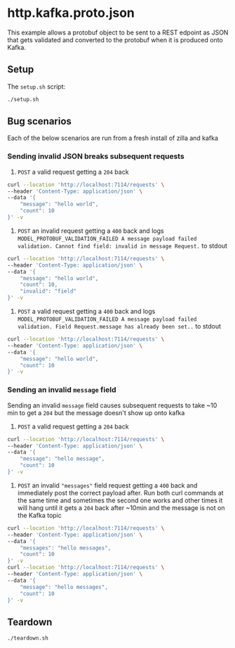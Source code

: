 # http.kafka.proto.json

This example allows a protobuf object to be sent to a REST edpoint as JSON that gets validated and converted to the protobuf when it is produced onto Kafka.

## Setup

The `setup.sh` script:

```bash
./setup.sh
```

## Bug scenarios

Each of the below scenarios are run from a fresh install of zilla and kafka

### Sending invalid JSON breaks subsequent requests

1. `POST` a valid request getting a `204` back

  ```bash
  curl --location 'http://localhost:7114/requests' \
  --header 'Content-Type: application/json' \
  --data '{
      "message": "hello world",
      "count": 10
  }' -v
  ```

1. `POST` an invalid request getting a `400` back and logs `MODEL_PROTOBUF_VALIDATION_FAILED A message payload failed validation. Cannot find field: invalid in message Request.` to stdout

  ```bash
  curl --location 'http://localhost:7114/requests' \
  --header 'Content-Type: application/json' \
  --data '{
      "message": "hello world",
      "count": 10,
      "invalid": "field"
  }' -v
  ```

1. `POST` a valid request getting a `400` back and logs `MODEL_PROTOBUF_VALIDATION_FAILED A message payload failed validation. Field Request.message has already been set..` to stdout

  ```bash
  curl --location 'http://localhost:7114/requests' \
  --header 'Content-Type: application/json' \
  --data '{
      "message": "hello world",
      "count": 10
  }' -v
  ```

### Sending an invalid `message` field

Sending an invalid `message` field causes subsequent requests to take ~10 min to get a `204` but the message doesn't show up onto kafka

1. `POST` a valid request getting a `204` back

  ```bash
  curl --location 'http://localhost:7114/requests' \
  --header 'Content-Type: application/json' \
  --data '{
      "message": "hello message",
      "count": 10
  }' -v
  ```

1. `POST` an invalid `"messages"` field request getting a `400` back and immediately post the correct payload after. Run both curl commands at the same time and sometimes the second one works and other times it will hang until it gets a `204` back after ~10min and the message is not on the Kafka topic

  ```bash
  curl --location 'http://localhost:7114/requests' \
  --header 'Content-Type: application/json' \
  --data '{
      "messages": "hello messages",
      "count": 10
  }' -v
  curl --location 'http://localhost:7114/requests' \
  --header 'Content-Type: application/json' \
  --data '{
      "message": "hello messages",
      "count": 10
  }' -v
  ```

## Teardown

```bash
./teardown.sh
```
